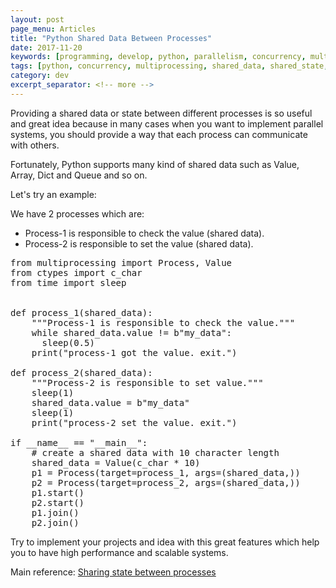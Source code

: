 ```yaml
---
layout: post
page_menu: Articles
title: "Python Shared Data Between Processes"
date: 2017-11-20
keywords: [programming, develop, python, parallelism, concurrency, multiprocessing, shared_data, shared_state, high_performance]
tags: [python, concurrency, multiprocessing, shared_data, shared_state, high_performance]
category: dev
excerpt_separator: <!-- more -->
---
```

Providing a shared data or state between different processes is so useful and great idea because in many
cases when you want to implement parallel systems, you should provide a way that each process can
communicate with others.<!-- more -->

Fortunately, Python supports many kind of shared data such as Value, Array, Dict and Queue and so on.

Let's try an example:

We have 2 processes which are:
* Process-1 is responsible to check the value (shared data).
* Process-2 is responsible to set the value (shared data).

<pre>
from multiprocessing import Process, Value
from ctypes import c_char
from time import sleep


def process_1(shared_data):
    """Process-1 is responsible to check the value."""
    while shared_data.value != b"my_data":
      sleep(0.5)
    print("process-1 got the value. exit.")

def process_2(shared_data):
    """Process-2 is responsible to set value."""
    sleep(1)
    shared_data.value = b"my_data"
    sleep(1)
    print("process-2 set the value. exit.")

if __name__ == "__main__":
    # create a shared data with 10 character length
    shared_data = Value(c_char * 10)
    p1 = Process(target=process_1, args=(shared_data,))
    p2 = Process(target=process_2, args=(shared_data,))
    p1.start()
    p2.start()
    p1.join()
    p2.join()
</pre>

Try to implement your projects and idea with this great features which help you to
have high performance and scalable systems.

Main reference: <a href="https://docs.python.org/3.6/library/multiprocessing.html#sharing-state-between-processes" target="_blank">Sharing state between processes</a>

